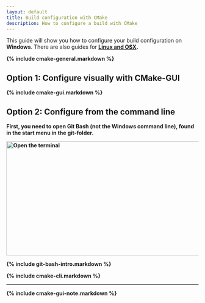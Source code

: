```yaml
---
layout: default
title: Build configuration with CMake
description: How to configure a build with CMake
---
```


<p class="intro">This guide will show you how to configure your build configuration on <strong>Windows</strong>. There are also guides for <strong><a href="/devguide/linux-configure-cmake">Linux and OSX</a>.</p>

{% include cmake-general.markdown %}

## <span class="step">Option 1:</span> Configure visually with CMake-GUI ##

{% include cmake-gui.markdown %}

## <span class="step">Option 2:</span> Configure from the command line ##

First, you need to open Git Bash (not the Windows command line), found in the start menu in the git-folder.

<img src="/devguide/images/bootcamp/bootcamp_1_win_gitbash.jpg" width="558" height="300" alt="Open the terminal" />

{% include git-bash-intro.markdown %}

{% include cmake-cli.markdown %}

----

{% include cmake-gui-note.markdown %}